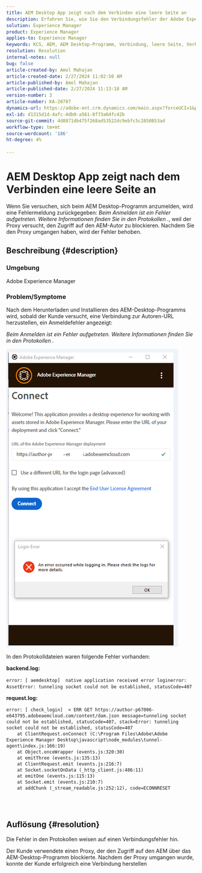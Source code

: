 ```yaml
---
title: AEM Desktop App zeigt nach dem Verbinden eine leere Seite an
description: Erfahren Sie, wie Sie den Verbindungsfehler der Adobe Experience Manager Desktop-Anwendung beheben. Versuchen Sie, den Proxy zu umgehen.
solution: Experience Manager
product: Experience Manager
applies-to: Experience Manager
keywords: KCS, AEM, AEM Desktop-Programm, Verbindung, leere Seite, Verbindungsfehler
resolution: Resolution
internal-notes: null
bug: false
article-created-by: Amol Mahajan
article-created-date: 2/27/2024 11:02:50 AM
article-published-by: Amol Mahajan
article-published-date: 2/27/2024 11:13:18 AM
version-number: 3
article-number: KA-20787
dynamics-url: https://adobe-ent.crm.dynamics.com/main.aspx?forceUCI=1&pagetype=entityrecord&etn=knowledgearticle&id=829e44b9-5fd5-ee11-9079-6045bd006268
exl-id: d1315d1d-4afc-4db0-a561-8f73a64fc42b
source-git-commit: 4d8871db475f268ad53522dc9ebfc5c2850853ad
workflow-type: tm+mt
source-wordcount: '186'
ht-degree: 4%

---
```


# AEM Desktop App zeigt nach dem Verbinden eine leere Seite an


Wenn Sie versuchen, sich beim AEM Desktop-Programm anzumelden, wird eine Fehlermeldung zurückgegeben: *Beim Anmelden ist ein Fehler aufgetreten. Weitere Informationen finden Sie in den Protokollen .*, weil der Proxy versucht, den Zugriff auf den AEM-Autor zu blockieren. Nachdem Sie den Proxy umgangen haben, wird der Fehler behoben.

## Beschreibung {#description}


### <b>Umgebung</b>

Adobe Experience Manager



### <b>Problem/Symptome</b>

Nach dem Herunterladen und Installieren des AEM-Desktop-Programms wird, sobald der Kunde versucht, eine Verbindung zur Autoren-URL herzustellen, ein Anmeldefehler angezeigt:

*Beim Anmelden ist ein Fehler aufgetreten. Weitere Informationen finden Sie in den Protokollen .*

![](assets/___839e44b9-5fd5-ee11-9079-6045bd006268___.png)

In den Protokolldateien waren folgende Fehler vorhanden:

<b>backend.log:</b>

`error: [ aemdesktop]  native application received error loginerror: AssetError: tunneling socket could not be established, statusCode=407`

<b>request.log:</b>




```
error: [ check_login]  < ERR GET https://author-p67006-e643795.adobeaemcloud.com/content/dam.json message=tunneling socket could not be established, statusCode=407, stack=Error: tunneling socket could not be established, statusCode=407
    at ClientRequest.onConnect (C:\Program Files\Adobe\Adobe Experience Manager Desktop\javascript\node_modules\tunnel-agent\index.js:166:19)
    at Object.onceWrapper (events.js:320:30)
    at emitThree (events.js:135:13)
    at ClientRequest.emit (events.js:216:7)
    at Socket.socketOnData (_http_client.js:486:11)
    at emitOne (events.js:115:13)
    at Socket.emit (events.js:210:7)
    at addChunk (_stream_readable.js:252:12), code=ECONNRESET
```


<br> 

## Auflösung {#resolution}


Die Fehler in den Protokollen weisen auf einen Verbindungsfehler hin.

Der Kunde verwendete einen Proxy, der den Zugriff auf den AEM über das AEM-Desktop-Programm blockierte. Nachdem der Proxy umgangen wurde, konnte der Kunde erfolgreich eine Verbindung herstellen
